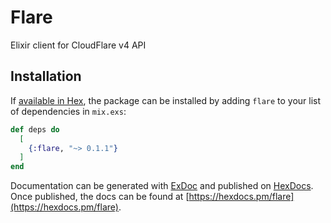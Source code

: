 # Flare

Elixir client for CloudFlare v4 API

## Installation

If [available in Hex](https://hex.pm/docs/publish), the package can be installed
by adding `flare` to your list of dependencies in `mix.exs`:

```elixir
def deps do
  [
    {:flare, "~> 0.1.1"}
  ]
end
```

Documentation can be generated with [ExDoc](https://github.com/elixir-lang/ex_doc)
and published on [HexDocs](https://hexdocs.pm). Once published, the docs can
be found at [https://hexdocs.pm/flare](https://hexdocs.pm/flare).

